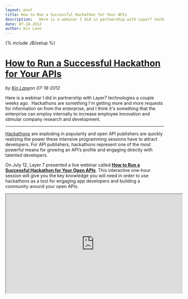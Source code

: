 ---layout: posttitle: How to Run a Successful Hackathon for Your APIsdescription:   Here is a webinar I did in partnership with Layer7 technologies a couple weeks ago.  &nbsp;Hackathons are something I'm getting more and more requests for information on from the enterprise, and I think it's something that the enterprise can employ internally to increase employee innovation and stimular company research and development.  Hackathons&nbsp;are exploding in popularity and open API publishers are quickly realizing the power these intensive programming sessions have to attract developers.  For API publishers, hackathons represent one of the most powerful means for growing an API&rsquo;s profile and engaging directly with talented developers.date: 07-18-2012author: Kin Lane---{% include JB/setup %}<h1 class="title"><a href="#" rel="bookmark" title="How to Run a Successful Hackathon for Your APIs">How to Run a Successful Hackathon for Your APIs</a></h1><i><span class="small">by</span> <a href="https://plus.google.com/106460238807821851374" rel="author">Kin Lane</a><span class="small">on</span> <span class="post-date">07-18-2012</span></i><p></p><p>Here is a webinar I did in partnership with Layer7 technologies a couple weeks ago. &nbsp;Hackathons are something I'm getting more and more requests for information on from the enterprise, and I think it's something that the enterprise can employ internally to increase employee innovation and stimular company research and development.</p>
<p>
<hr />
</p>
<p><a href="http://en.wikipedia.org/wiki/Hackathon" target="_blank">Hackathons</a>&nbsp;are exploding in popularity and open API publishers are quickly realizing the power these intensive programming sessions have to attract developers. For API publishers, hackathons represent one of the most powerful means for growing an API&rsquo;s profile and engaging directly with talented developers.</p>
<p>On July 12, Layer 7 presented a live webinar called&nbsp;<a href="http://www.layer7tech.com/trial/webinar_register.php?leadid=L7KinL" target="_blank"><strong>How to Run a Successful Hackathon for Your Open APIs</strong></a>. This interactive one-hour session will give you the key knowledge you will need in order to use hackathons as a tool for engaging app developers and building a community around your open APIs.</p>
<p><iframe src="http://www.youtube.com/embed/L_9GTIGdl0c" width="560" height="315"></iframe></p>